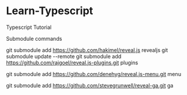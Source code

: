 # Learn-Typescript
Typescript Tutorial


Submodule commands

git submodule add https://github.com/hakimel/reveal.js revealjs
git submodule update --remote
git submodule add https://github.com/rajgoel/reveal.js-plugins.git plugins


git submodule add https://github.com/denehyg/reveal.js-menu.git menu

git submodule add https://github.com/stevegrunwell/reveal-ga.git ga